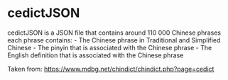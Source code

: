 # cedictJSON

cedictJSON is a JSON file that contains around 110 000 Chinese phrases each phrase contains:
    - The Chinese phrase in Traditional and Simplified Chinese
    - The pinyin that is associated with the Chinese phrase
    - The English definition that is associated with the Chinese phrase

Taken from: https://www.mdbg.net/chindict/chindict.php?page=cedict